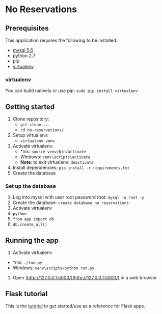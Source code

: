 # No Reservations

## Prerequisites
This application requires the following to be installed:
* [mysql 5.6](http://dev.mysql.com/downloads/mysql/)
* python 2.7
* pip
* [virtualenv](#virtualenv)

### virtualenv
You can build natively or use pip: `sudo pip install virtualenv`

## Getting started
1. Clone repository:
    * `git clone ...`
    * `cd no-reservations/`
1. Setup virtualenv:
    * `virtualenv venv`
1. Activate virtualenv:
    * \*nix: `source venv/bin/activate`
    * Windows: `venv\scripts\activate`
    * **Note**: to exit virtualenv: `deactivate`
1. Install dependencies: `pip install -r requirements.txt`
1. Create the database

### Set up the database
1. Log into mysql with user root password root: `mysql -u root -p`
1. Create the database: `create database no_reservations`
1. Activate virtualenv
1. `python`
1. `from app import db`
1. `db.create_all()`

## Running the app
1. Activate virtualenv
* \*nix: `./run.py`
* Windows: `venv\scripts\python run.py`
1. Open [http://127.0.0.1:5000/](http://127.0.0.1:5000/) in a web browser

## Flask tutorial
This is the [tutorial](http://blog.miguelgrinberg.com/post/the-flask-mega-tutorial-part-i-hello-world) to get started/use as a reference for Flask apps.
